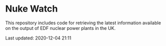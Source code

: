 # Nuke Watch

This repository includes code for retrieving the latest information available on the output of EDF nuclear power plants in the UK.

Last updated: 2020-12-04 21:11